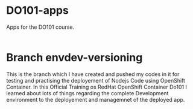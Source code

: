 # DO101-apps

Apps for the DO101 course.<br><br>

# Branch envdev-versioning
This is the branch which I have created and pushed my codes in it for testing and practising the deployement of Nodejs Code using OpenShift Container. In this Official Training os RedHat OpenShift Container Do101 I learned about  lots of things regarding the complete Development environment to the deployement and managemnet of the deployed app.
